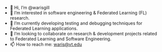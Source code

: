 - 👋 Hi, I’m @warisgill
- 👀 I’m interested in software engineering & Federated Learning (FL) research. 
- 🌱 I’m currently developing testing and debugging techniques for Federated Learning applications. 
- 💞️ I’m looking to collaborate on research & development projects related to Federated Learning and Software Engineering. 
- 📫 How to reach me: waris@vt.edu

<!---
warisgill/warisgill is a ✨ special ✨ repository because its `README.md` (this file) appears on your GitHub profile.
You can click the Preview link to take a look at your changes.
--->

